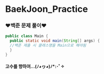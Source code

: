 # BaekJoon_Practice
### ♥백준 문제 풀이♥

```java
public class Main {
  public static void main(String[] args) {
  //백준 제출 시 클래스명을 Main으로 해야됨
  }
}
```
#### 고수를 향하여...(ﾉ◕ヮ◕)ﾉ*:･ﾟ✧
